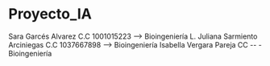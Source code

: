 # Proyecto_IA
Sara Garcés Alvarez C.C 1001015223 --> Bioingeniería
L. Juliana Sarmiento Arciniegas C.C 1037667898 --> Bioingeniería
Isabella Vergara Pareja CC -- - Bioingeniería
